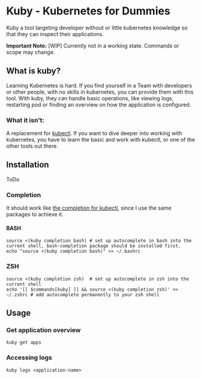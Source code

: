 # Kuby - Kubernetes for Dummies 

Kuby a tool targeting developer without or little kubernetes knowledge so that they can inspect their applications.

**Important Note:** [WIP] Currently not in a working state. Commands or scope may change.

## What is kuby?

Learning Kubernetes is hard. If you find yourself in a Team with developers or other people, with no skills in 
kubernetes, you can provide them with this tool. With kuby, they can handle basic operations, like viewing logs, 
restarting pod or finding an overview on how the application is configured.

### What it isn't: 
A replacement for [kubectl](https://kubernetes.io/de/docs/reference/kubectl/). If you want to dive deeper into working 
with kubernetes, you have to learn the basic and work with kubectl, or one of the other tools out there.


## Installation
ToDo


### Completion
It should work like [the completion for kubectl](https://kubernetes.io/docs/reference/kubectl/cheatsheet/#kubectl-autocomplete), since I use the same packages to achieve it.

#### BASH
```shell
source <(kuby completion bash) # set up autocomplete in bash into the current shell, bash-completion package should be installed first.
echo "source <(kuby completion bash)" >> ~/.bashrc 
```

### ZSH
```shell
source <(kuby completion zsh)  # set up autocomplete in zsh into the current shell
echo '[[ $commands[kuby] ]] && source <(kuby completion zsh)' >> ~/.zshrc # add autocomplete permanently to your zsh shell

```


## Usage 

### Get application overview
```shell
kuby get apps
```

### Accessing logs
```shell
kuby logs <application-name>
```

